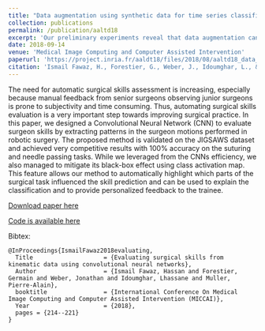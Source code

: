 ```yaml
---
title: "Data augmentation using synthetic data for time series classification with deep residual networks"
collection: publications
permalink: /publication/aaltd18
excerpt: 'Our preliminary experiments reveal that data augmentation can drastically increase deep CNN's accuracy on some datasets and significantly improve the deep model's accuracy when the method is used in an ensemble approach'
date: 2018-09-14
venue: 'Medical Image Computing and Computer Assisted Intervention'
paperurl: 'https://project.inria.fr/aaldt18/files/2018/08/aaltd18_data_aug.pdf'
citation: 'Ismail Fawaz, H., Forestier, G., Weber, J., Idoumghar, L., & Muller, P. A. (2018). Evaluating surgical skills from kinematic data using convolutional neural networks. <i>Medical Image Computing and Computer Assisted Intervention</i>'
---
```

The need for automatic surgical skills assessment is increasing, especially because manual feedback from senior surgeons observing junior surgeons is prone to subjectivity and time consuming. Thus, automating surgical skills evaluation is a very important step towards improving surgical practice. In this paper, we designed a Convolutional Neural Network (CNN) to evaluate surgeon skills by extracting patterns in the surgeon motions performed in robotic surgery. The proposed method is validated on the JIGSAWS dataset and achieved very competitive results with 100% accuracy on the suturing and needle passing tasks. While we leveraged from the CNNs efficiency, we also managed to mitigate its black-box effect using class activation map. This feature allows our method to automatically highlight which parts of the surgical task influenced the skill prediction and can be used to explain the classification and to provide personalized feedback to the trainee. 

[Download paper here](https://arxiv.org/abs/1806.02750)

[Code is available here](https://github.com/hfawaz/aaltd18)

Bibtex:
```
@InProceedings{IsmailFawaz2018evaluating,
  Title                    = {Evaluating surgical skills from kinematic data using convolutional neural networks},
  Author                   = {Ismail Fawaz, Hassan and Forestier, Germain and Weber, Jonathan and Idoumghar, Lhassane and Muller, Pierre-Alain},
  booktitle                = {International Conference On Medical Image Computing and Computer Assisted Intervention (MICCAI)},
  Year                     = {2018},
  pages = {214--221}
}
```